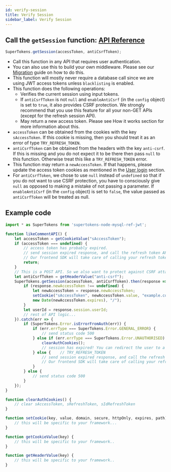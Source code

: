 ```yaml
---
id: verify-session
title: Verify Session
sidebar_label: Verify Session
---
```



## Call the ```getSession``` function: [API Reference](../api-reference#getsessionaccesstoken-anticsrftoken)
```js
SuperTokens.getSession(accessToken, antiCsrfToken);
```
- Call this function in any API that requires user authentication.
- You can also use this to build your own middleware. Please see our [Migration](../../migration/migration) guide on how to do this.
- This function will mostly never require a database call since we are using JWT access tokens unless ```blacklisting``` is enabled.
- This function does the following operations:
    - Verifies the current session using input tokens.
    - If ```antiCsrfToken``` is not ```null``` and ```enableAntiCsrf``` (in the ```config``` object) is set to ```true```, it also provides CSRF protection. We strongly recommend that you use this feature for all your non-GET APIs (except for the refresh session API).
    - May return a new access token. Please see How it works section for more information about this.
- ```accessToken``` can be obtained from the cookies with the key ```sAccessToken```. If this cookie is missing, then you should treat it as an error of type ```TRY_REFRESH_TOKEN```.
- ```antiCsrfToken``` can be obtained from the headers with the key ```anti-csrf```. If this is missing and you do not expect it to be there then pass ```null``` to this function. Otherwise treat this like a ```TRY_REFRESH_TOKEN``` error.
- This function may return a ```newAccessToken```. If that happens, please update the access token cookies as mentioned in the [User login](user-login) section.
- For ```antiCsrfToken```, we chose to use ```null``` instead of ```undefined``` so that if you do not want to use CSRF protection, you have to consciously give ```null``` as opposed to making a mistake of not passing a parameter. If ```enableAntiCsrf``` (in the ```config``` object) is set to ```false```, the value passed as ```antiCsrfToken``` will be treated as null.

<div class="divider"></div>

## Example code
```js
import * as SuperTokens from 'supertokens-node-mysql-ref-jwt';

function likeCommentAPI() {
    let accessToken = getCookieValue("sAccessToken");
    if (accessToken === undefined) {
        // access token has probably expired.
        // send session expired response, and call the refresh token API.
        // Our frontend SDK will take care of calling your refresh token endpoint. Please see the Frontend section to understand how the handling of this works. 
        return;
    }
    // This is a POST API. So we also want to protect against CSRF attack
    let antiCsrfToken = getHeaderValue("anti-csrf");
    SuperTokens.getSession(accessToken, antiCsrfToken).then(response => {
        if (response.newAccessToken !== undefined) {
            let newAccessToken = response.newAccessToken;
            setCookie("sAccessToken", newAccessToken.value, "example.com", true, true, 
            new Date(newAccessToken.expires), "/");
        }
        let userId = response.session.userId;
        // rest of API logic...
    }).catch(err => {
        if (SuperTokens.Error.isErrorFromAuth(err)) {
            if (err.errType === SuperTokens.Error.GENERAL_ERROR) {
                // send status code 500
            } else if (err.errType === SuperTokens.Error.UNAUTHORISED) {
                clearAuthCookies();
                // session has expired! You can redirect the user to a login page.
            } else {    // TRY_REFRESH_TOKEN
                // send session expired response, and call the refresh token API.
                // Our frontend SDK will take care of calling your refresh token endpoint. Please see the Frontend section to understand how the handling of this works. 
            }
        } else {
            // send status code 500
        }
    });
}

function clearAuthCookies() {
    // clear sAccessToken, sRefreshToken, sIdRefreshToken
}

function setCookie(key, value, domain, secure, httpOnly, expires, path) {
    // this will be specific to your framework...
}

function getCookieValue(key) {
    // this will be specific to your framework..
}

function getHeaderValue(key) {
    // this will be specific to your framework..
}
```
